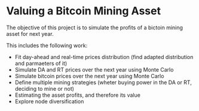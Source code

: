 # Valuing a Bitcoin Mining Asset

The objective of this project is to simulate the profits of a bictoin mining asset for next year.

This includes the following work:
- Fit day-ahead and real-time prices distribution (find adapted distribution and parmaeters of it)
- Simulate DA and RT prices over the next year using Monte Carlo
- Simulate bitcoin prices over the next year using Monte Carlo
- Define multiple mining strategies (wheter buying power in the DA or RT, deciding to mine or not)
- Estimating the asset profits, and therefore its value
- Explore node diversification
